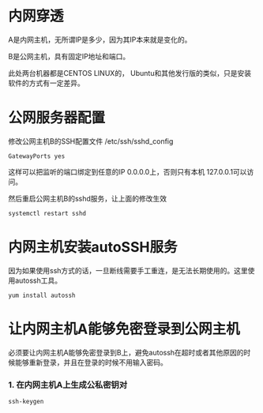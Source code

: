 # 内网穿透

A是内网主机，无所谓IP是多少，因为其IP本来就是变化的。

B是公网主机，具有固定IP地址和端口。

此处两台机器都是CENTOS LINUX的， Ubuntu和其他发行版的类似，只是安装软件的方式有一定差异。

# 公网服务器配置

修改公网主机B的SSH配置文件 /etc/ssh/sshd_config

```shell
GatewayPorts yes
```
这样可以把监听的端口绑定到任意的IP 0.0.0.0上，否则只有本机 127.0.0.1可以访问。

然后重启公网主机B的sshd服务，让上面的修改生效

```restart
systemctl restart sshd
```
# 内网主机安装autoSSH服务
因为如果使用ssh方式的话，一旦断线需要手工重连，是无法长期使用的。这里使用autossh工具。

```shell
yum install autossh
```

# 让内网主机A能够免密登录到公网主机
必须要让内网主机A能够免密登录到B上，避免autossh在超时或者其他原因的时候能够重新登录，并且在登录的时候不用输入密码。

### 1. 在内网主机A上生成公私密钥对

```shell
ssh-keygen
```